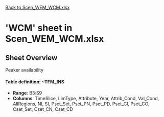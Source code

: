 [Back to Scen_WEM_WCM.xlsx](README.md)

# 'WCM' sheet in Scen_WEM_WCM.xlsx

## Sheet Overview

Peaker availability

#### Table definition: ~TFM_INS
- **Range**: B3:S9
- **Columns**: TimeSlice, LimType, Attribute, Year, Attrib_Cond, Val_Cond, AllRegions, NI, SI, Pset_Set, Pset_PN, Pset_PD, Pset_CI, Pset_CO, Cset_Set, Cset_CN, Cset_CD

